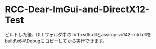 # RCC-Dear-ImGui-and-DirectX12-Test
ビルトした後、DLLフォルダ中のlibfbxsdk.dllとassimp-vc142-mtd.dllをbuild\x64\Debugにコピーしてから実行できます。
